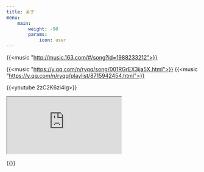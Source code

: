 ```yaml
---
title: 关于
menu:
    main: 
        weight: -90
        params:
            icon: user
---
```

<!-- 网易云 -->
{{<music "http://music.163.com/#/song?id=1988233212">}}
<!-- qq音乐 -->
{{<music "https://y.qq.com/n/ryqq/song/001RGrEX3ija5X.html">}}
{{<music "https://y.qq.com/n/ryqq/playlist/8715942454.html">}}

{{<youtube 2zC2K6zi4ig>}}

<div class="video-wrapper">
    <iframe id="odysee-iframe" src="https://odysee.com/$/embed/@jiaer01:0/他明知妻子在幾天前已被人掉包，卻睜一隻眼閉一隻眼和她繼續恩愛！2023年日本愛情:2?r=EL1YUbVZPLMpVMVUCSxbWkbduVK2CBin" allowfullscreen></iframe>
</div>

{{<embed-pdf url="/pdf/汇编语言（第4版）.pdf" renderPageNum="8">}}